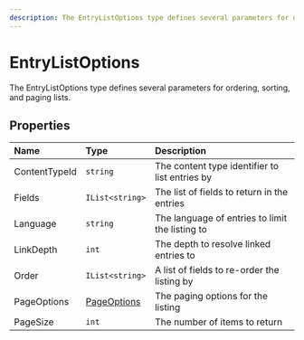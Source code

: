 ```yaml
---
description: The EntryListOptions type defines several parameters for ordering, sorting, filtering, and paging lists.
---
```


# EntryListOptions

The EntryListOptions type defines several parameters for ordering, sorting, and paging lists.

## Properties

| Name | Type | Description |
| :--- | :--- | :---------- |
| ContentTypeId | `string` | The content type identifier to list entries by |
| Fields | `IList<string>` | The list of fields to return in the entries |
| Language | `string` | The language of entries to limit the listing to |
| LinkDepth | `int` | The depth to resolve linked entries to |
| Order | `IList<string>` | A list of fields to re-order the listing by |
| PageOptions | [PageOptions](/model/pageoptions.md) | The paging options for the listing |
| PageSize | `int` | The number of items to return |
